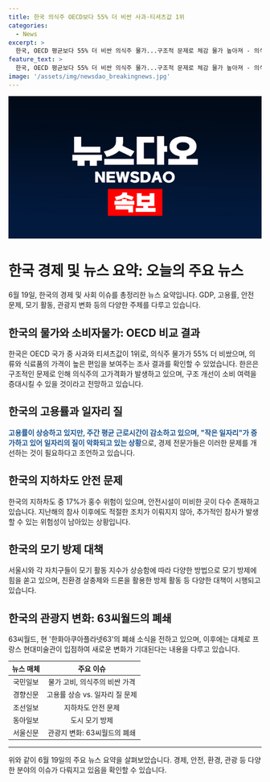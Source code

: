 ```yaml
---
title: 한국 의식주 OECD보다 55% 더 비싼 사과·티셔츠값 1위
categories:
  - News
excerpt: >
  한국, OECD 평균보다 55% 더 비싼 의식주 물가...구조적 문제로 체감 물가 높아져 - 의식주 물가가 OECD 국가 중 1위인 대한민국, 공공요금은 저렴하지만 의류와 식료품은 높음. 고용률은 최고지만 질은 낮아져. 오송 지하차도 침수 위험 17%, 모기 활동으로 서울시 모기와의 전쟁을 벌이며 방역, 마지막으로 63씨월드 아쿠아리움 폐쇄 예정.
feature_text: >
  한국, OECD 평균보다 55% 더 비싼 의식주 물가...구조적 문제로 체감 물가 높아져 - 의식주 물가가 OECD 국가 중 1위인 대한민국, 공공요금은 저렴하지만 의류와 식료품은 높음. 고용률은 최고지만 질은 낮아져. 오송 지하차도 침수 위험 17%, 모기 활동으로 서울시 모기와의 전쟁을 벌이며 방역, 마지막으로 63씨월드 아쿠아리움 폐쇄 예정.
image: '/assets/img/newsdao_breakingnews.jpg'
---
```


<p><img src="/assets/img/newsdao_breakingnews.jpg" alt="koreaapp 속보" /></p>

<h1 data-ke-size="size26">한국 경제 및 뉴스 요약: 오늘의 주요 뉴스</h1>

<p data-ke-size="size16">6월 19일, 한국의 경제 및 사회 이슈를 총정리한 뉴스 요약입니다. GDP, 고용률, 안전 문제, 모기 활동, 관광지 변화 등의 다양한 주제를 다루고 있습니다.</p>

<h2 data-ke-size="size24">한국의 물가와 소비자물가: OECD 비교 결과</h2>

<p data-ke-size="size16">한국은 OECD 국가 중 사과와 티셔츠값이 1위로, 의식주 물가가 55% 더 비쌌으며, 의류와 식료품의 가격이 높은 편임을 보여주는 조사 결과를 확인할 수 있었습니다. 한은은 구조적인 문제로 인해 의식주의 고가격화가 발생하고 있으며, 구조 개선이 소비 여력을 증대시킬 수 있을 것이라고 전망하고 있습니다.</p>

<h2 data-ke-size="size24">한국의 고용률과 일자리 질</h2>

<p data-ke-size="size16"><b><span style="color: #1a5490;">고용률이 상승하고 있지만, 주간 평균 근로시간이 감소하고 있으며, "작은 일자리"가 증가하고 있어 일자리의 질이 악화되고 있는 상황</span></b>으로, 경제 전문가들은 이러한 문제를 개선하는 것이 필요하다고 조언하고 있습니다.</p>

<h2 data-ke-size="size24">한국의 지하차도 안전 문제</h2>

<p data-ke-size="size16">한국의 지하차도 중 17%가 홍수 위험이 있으며, 안전시설이 미비한 곳이 다수 존재하고 있습니다. 지난해의 참사 이후에도 적절한 조치가 이뤄지지 않아, 추가적인 참사가 발생할 수 있는 위험성이 남아있는 상황입니다.</p>

<h2 data-ke-size="size24">한국의 모기 방제 대책</h2>

<p data-ke-size="size16">서울시와 각 자치구들이 모기 활동 지수가 상승함에 따라 다양한 방법으로 모기 방제에 힘을 쏟고 있으며, 친환경 살충제와 드론을 활용한 방제 활동 등 다양한 대책이 시행되고 있습니다.</p>

<h2 data-ke-size="size24">한국의 관광지 변화: 63씨월드의 폐쇄</h2>

<p data-ke-size="size16">63씨월드, 현 '한화아쿠아플라넷63'의 폐쇄 소식을 전하고 있으며, 이후에는 대체로 프랑스 현대미술관이 입점하여 새로운 변화가 기대된다는 내용을 다루고 있습니다.</p>

<table>
    <thead>
        <tr>
            <th style="text-align: center;">뉴스 매체</th>
            <th style="text-align: center;">주요 이슈</th>
        </tr>
    </thead>
    <tbody>
        <tr>
            <td style="text-align: center;">국민일보</td>
            <td style="text-align: center;">물가 고비, 의식주의 비싼 가격</td>
        </tr>
        <tr>
            <td style="text-align: center;">경향신문</td>
            <td style="text-align: center;">고용률 상승 vs. 일자리 질 문제</td>
        </tr>
        <tr>
            <td style="text-align: center;">조선일보</td>
            <td style="text-align: center;">지하차도 안전 문제</td>
        </tr>
        <tr>
            <td style="text-align: center;">동아일보</td>
            <td style="text-align: center;">도시 모기 방제</td>
        </tr>
        <tr>
            <td style="text-align: center;">서울신문</td>
            <td style="text-align: center;">관광지 변화: 63씨월드의 폐쇄</td>
        </tr>
    </tbody>
</table>

<hr>

<p data-ke-size="size16">위와 같이 6월 19일의 주요 뉴스 요약을 살펴보았습니다. 경제, 안전, 환경, 관광 등 다양한 분야의 이슈가 다뤄지고 있음을 확인할 수 있습니다.</p>

